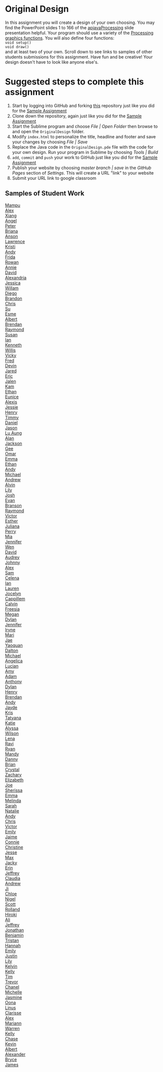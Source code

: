 Original Design
===============

In this assignment you will create a design of your own choosing. You may find the PowerPoint slides 1 to 166 of the [apjavaProcessing](https://docs.google.com/presentation/d/1sqbareaFmF9fMcp0XOl3hRO6hAlrU5WIaj4V-Kd3eDI/edit?usp=sharing) slide presentation helpful. Your program should use a variety of the [Processing graphics functions](https://processing.org/reference/). You will also define four functions:  
`void setup()`  
`void draw()`  
and at least two of your own. Scroll down to see links to samples of other students submissions for this assignment. Have fun and be creative! Your design doesn't have to look like anyone else's.

Suggested steps to complete this assignment
===============
1. Start by logging into GitHub and forking [this](https://github.com/LowellSampleClass/OriginalDesign) repository just like you did for the [Sample Assignment](https://github.com/APCSLowell/SampleAssignment)  
2. Clone down the repository, again just like you did for the [Sample Assignment](https://github.com/APCSLowell/SampleAssignment)
3. Start the Sublime program and choose *File | Open Folder* then browse to and open the `OriginalDesign` folder.
4. Modify `index.html` to personalize the title, headline and footer and save your changes by choosing *File | Save*
5. Replace the Java code in the `OriginalDesign.pde` file with the code for your own design. Run your program in Sublime by choosing *Tools | Build*
6. `add`, `commit` and `push` your work to GitHub just like you did for the [Sample Assignment](https://github.com/APCSLowell/SampleAssignment)
7. Publish your website by choosing *master branch | save* in the *GitHub Pages* section of *Settings*. This will create a URL "link" to your website
8. Submit your URL link to google classroom

Samples of Student Work
-----------------------
[Mampu](https://koooolk.github.io/OriginalDesign/)   
[Alex](https://alngo1.github.io/OriginalDesign/)   
[Xiang](https://kagehayashi.github.io/OriginalDesign/)   
[Angel](https://anli30.github.io/OriginalDesign/)   
[Peter](https://peterwu1205.github.io/OriginalDesign/)   
[Briana](https://brli6.github.io/OriginalDesign/)   
[Anson](https://anyip4.github.io/OriginalDesign/)   
[Lawrence](https://lawrencelowell.github.io/OriginalDesign/)   
[Kristi](https://kristilee1171.github.io/OriginalDesign/)   
[Andy](https://anwu1.github.io/SampleAssignment/)   
[Frida](https://frida-calvo.github.io/OriginalDesign/)   
[Rowan](https://rowanmckereghan.github.io/OriginalDesign/)   
[Annie](https://anli32.github.io/OriginalDesign/)   
[David](https://dachen18.github.io/OriginalDesign/)   
[Alexandria](https://alexandriayip.github.io/OriginalDesign/)   
[Jessica](https://jessical26.github.io/OriginalDesign/)   
[Willam](https://willsamc16.github.io/OriginalDesign/)   
[Diego](https://diegoleong.github.io/OriginalDesign/)   
[Brandon](https://btlsandwich.github.io/OriginalDesign/)   
[Chris](https://whizardxd.github.io/APCS/Processing/OriginalDesign/Original_Design.html)    
[Su](https://suzin1.github.io/OriginalDesign/)   
[Esme](https://esmedpk.github.io/OriginalDesign/)   
[Albert](https://albertgiang.github.io/OriginalDesign/)   
[Brendan](https://brchao.github.io/OriginalDesign/)   
[Raymond](https://luzray56.github.io/OriginalDesign/)   
[Susan](https://susanm87.github.io/OriginalDesign/)   
[Ian](https://iatang21.github.io/OriginalDesign/)    
[Kenneth](https://zhwen1.github.io/OriginalDesign/)   
[Willis](https://willisli.github.io/OriginalDesign/)   
[Vicky](https://vickyguan3.github.io/OriginalDesign/)   
[Fred](https://fredxhua.github.io/OriginalDesign/)   
[Devin](https://dely4.github.io/OriginalDesign/)   
[Jared](https://jaredyee25.github.io/OriginalDesign/)   
[Eric](https://3ricyu.github.io/OriginalDesign/)   
[Jalen](https://jalenng.github.io/OriginalDesign/)   
[Kam](https://katam8.github.io/SampleAssignment/)   
[Ethan](https://ethantruong.github.io/SampleAssignment/)   
[Eunice](https://euborres.github.io/OriginalDesign/)   
[Alexis](https://alexisapcs.github.io/OriginalDesign/)   
[Jessie](https://envylyst.github.io/OriginalDesign/)   
[Henry](https://henryjack12.github.io/OriginalDesign/)   
[Timmy](https://tidang.github.io/OriginalDesign/)   
[Daniel](https://danieldoan101.github.io/OriginalDesign/)   
[Jason](https://everyusernameitrywentwrong-jason-ye.github.io/OriginalDesign/)   
[Lu Aung](https://luaung.github.io/OriginalDesign/)   
[Alan](https://alchena.github.io/OriginalDesign/)   
[Jackson](https://jacksonjude.github.io/OriginalDesign/)   
[Gee](https://trtran8.github.io/OriginalDesign/)   
[Omar](https://omaralkharji.github.io/OriginalDesign/)   
[Emma](https://emmab3.github.io/OriginalDesign/)   
[Ethan](https://ethan-ap-cs.github.io/OriginalDesign/)   
[Andy](https://anli28.github.io/OriginalDesign/)   
[Michael](https://michaelapcs.github.io/OriginalDesign/)   
[Andrew](https://abootatoo.github.io/OriginalDesign/)   
[Alvin](https://alvin4ever.github.io/OriginalDesign/)   
[Lily](https://cailcali.github.io/OriginalDesign/)   
[Josh](https://jowong1.github.io/OriginalDesign/)   
[Evan](https://evanmchan.github.io/OriginalDesign/)   
[Branson](https://brguan1.github.io/SampleAssignment/)   
[Raymond](https://raysandvectors.github.io/OriginalDesign/)   
[Victor](https://mbewd.github.io/OriginalDesign/)   
[Esther](https://estherchung83.github.io/OriginalDesign/)   
[Juliana](https://solojuliana.github.io/OriginalDesign/)   
[Perry](https://perry2.github.io/OriginalDesign/)   
[Mia](https://chenmia.github.io/OriginalDesign/)   
[Jennifer](https://jp4099.github.io/SampleAssignment/)   
[Wen](https://wizardowolfini.github.io/OriginalDesign/)   
[David](https://dactualchung.github.io/OriginalDesign/)   
[Audrey](https://chubbibunniomnomnom.github.io/OriginalDesign/)   
[Johnny](https://jonguyen15.github.io/OriginalDesign/)   
[Alex](https://alexanduh.github.io/OriginalDesign/)   
[Sam](https://saxie1.github.io/OriginalDesign/)   
[Celena](https://celinaye.github.io/OriginalDesign/)   
[Ian](https://ialau.github.io/OriginalDesign/)   
[Lauren](https://lauren-tran.github.io/OriginalDesign/)   
[Jocelyn](https://pexie66.github.io/OriginalDesign/)   
[Cappillem](https://apcscap.github.io/OriginalDesign/)   
[Calvin](https://callmecalvin808.github.io/OriginalDesign/)  
[Freesia](https://freesiaf.github.io/OriginalDesign/)   
[Megan](https://meganeliza.github.io/OriginalDesign/)   
[Dylan](https://dessex.github.io/OriginalDesign/)   
[Jennifer](https://jehui2.github.io/OriginalDesign/)   
[Iryne](https://irynechu.github.io/OriginalDesign/)   
[Mari](https://mariwoodworth.github.io/OriginalDesign/)   
[Jae](https://jaekim06789.github.io/OriginalDesign/)   
[Yaoquan](https://yachen16.github.io/Original-Design/)   
[Dalton](https://daltonnham.github.io/OriginalDesign/)   
[Michael](https://psyduckjar.github.io/OriginalDesign/)   
[Angelica](https://anlam4.github.io/OriginalDesign/)   
[Lucian](https://lucianli.github.io/OriginalDesign/)   
[Amy](https://amychang415.github.io/OriginalDesign/)   
[Adam](https://norwegianwoods.github.io/OriginalDesign/)   
[Anthony](https://aanthh.github.io/OriginalDesign/)   
[Dylan](https://dyhuynh.github.io/OriginalDesign/)   
[Henry](https://helee2.github.io/OriginalDesign/)   
[Brendan](https://brleunga.github.io/OriginalDesign/)   
[Andy](https://anli28.github.io/OriginalDesign/)   
[Jayde](https://jaydewong.github.io/Egg/)   
[Kris](https://potato-krisu.github.io/OriginalDesign/)   
[Tatyana](https://tgrishanina.github.io/OriginalDesign/)   
[Katie](https://ktay369.github.io/OriginalDesign/)   
[Alyssa](https://alyangelxd.github.io/OriginalDesign/)   
[Wilson](https://strawhatwilson.github.io/OriginalDesign/)   
[Lena](https://leogrady.github.io/OriginalDesign/)   
[Ravi](https://ravik0.github.io/OriginalDesign/)   
[Ryan](https://someguy13.github.io/OriginalDesign/)   
[Mandy](https://mandy-wu.github.io/OriginalDesign/)   
[Danny](https://dshockz415.github.io/OriginalDesign/)   
[Brian](https://bryee10.github.io/OriginalDesign/)   
[Crystal](https://crystalleesf.github.io/OriginalDesign/)   
[Zachary](https://dengzacapcs.github.io/OriginalDesign/)   
[Elizabeth](https://elkirwan.github.io/OriginalDesign/)   
[Joe](https://joehuang1108.github.io/OriginalDesign/)   
[Sherissa](https://sherissago.github.io/OriginalDesign/)   
[Emma](https://emblenkinsop.github.io/OriginalDesign/)    
[Melinda](https://melindali255.github.io/OriginalDesign/)   
[Sarah](https://sarah2468.github.io/OriginalDesign/)   
[Natalie](https://nabunimovitz.github.io/OriginalDesign/)   
[Andy](https://8-man.github.io/OriginalDesign/)   
[Chris](https://chrisc641.github.io/OriginalDesign/)   
[Victor](https://victorchaan.github.io/OriginalDesign/)   
[Emily](https://emchen1.github.io/OriginalDesign/)   
[Jaime](https://ixjaime.github.io/OriginalDesign/)   
[Connie](https://theconnieliu.github.io/OriginalDesign/)   
[Christine](https://dumbdumbdot.github.io/OriginalDesign/)   
[Jesse](http://buzzcrackle.com/apcs/SampleAssignment)   
[Max](https://maxwxng.github.io/OriginalDesign/)   
[Jacky](https://jaliu4.github.io/OriginalDesign/)   
[Erin](https://erwu5.github.io/OriginalDesign/)   
[Jeffrey](https://jeffreythesloth.github.io/OriginalDesign/)   
[Claudia](https://zixuanshao.github.io/OriginalDesign/)   
[Andrew](https://ansimasfusd.github.io/OriginalDesign/)   
[Ji](https://jili53.github.io/OriginalDesign/)   
[Chloe](https://chlozimo.github.io/OriginalDesign/)   
[Nigel](https://ninebraska.github.io/OriginalDesign/)   
[Scott](https://lulzees.github.io/OriginalDesign/)   
[Rolland](https://rollandliao.github.io/OriginalDesign/)   
[Hiroki](https://hirokimasudathaya.github.io/OriginalDesign/)   
[Ali](https://shaikh7860.github.io/OriginalDesign/)   
[Jeffrey](https://jechen27.github.io/OriginalDesign/)   
[Jonathan](https://jonathan109.github.io/OriginalDesign/)   
[Benjamin](https://begilbert.github.io/OriginalDesign/)   
[Tristan](https://trting.github.io/OriginalDesign/)   
[Hannah](https://hacosselmon.github.io/OriginalDesign-1/)   
[Emily](https://emquach.github.io/OriginalDesign/)   
[Justin](https://jolucky.github.io/OriginalDesign/)   
[Lily](https://oulilyapjava.github.io/OriginalDesign/)   
[Kelvin](https://chan34kelvin.github.io/OriginalDesign/)   
[Kelly](https://kellykelp.github.io/OriginalDesign/)   
[Tim](https://timyuen2.github.io/OriginalDesign/)   
[Trevor](https://tlouie16.github.io/OriginalDesign/)   
[Chanel](https://chan3l.github.io/OriginalDesign/)   
[Michelle](https://misyel.github.io/OriginalDesign/)   
[Jasmine](https://jizeng2.github.io/OriginalDesign/)   
[Oona](https://oonarisseadams.github.io/OriginalDesign/)   
[Linus](https://linusng15.github.io/OriginalDesign/)   
[Clarisse](https://claruino.github.io/OriginalDesign/)   
[Alex](https://parkore9920.github.io/OriginalDesign/)   
[Mariann](https://mariann-lowellapcs.github.io/OriginalDesign/)   
[Warren](https://werren.github.io/OriginalDesign/)   
[Kelly](https://kellykelp.github.io/OriginalDesign/)   
[Chase](https://chaseabm.github.io/OriginalDesign/)   
[Kevin](https://kecoffey1.github.io/OriginalDesign/)   
[Albert](https://albertma222.github.io/OriginalDesign/)   
[Alexander](http://gh.epixtallion.tk/OriginalDesign/)   
[Bryce](https://brmao123.github.io/SampleAssignment/)   
[James](https://james168ma.github.io/OriginalDesign/)   

